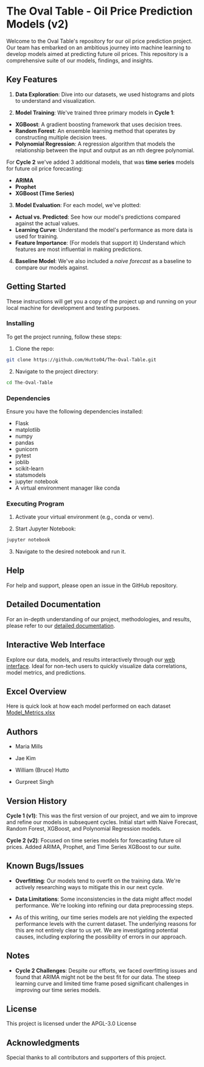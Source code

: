 # The Oval Table - Oil Price Prediction Models (v2)

Welcome to the Oval Table's repository for our oil price prediction project. Our team has embarked on an ambitious journey into machine learning to develop models aimed at predicting future oil prices. This repository is a comprehensive suite of our models, findings, and insights.

## Key Features

1. __Data Exploration__: Dive into our datasets, we used histograms and plots to understand and visualization.

2. __Model Training__: We've trained three primary models in __Cycle 1__:
- __XGBoost__: A gradient boosting framework that uses decision trees.
- __Random Forest__: An ensemble learning method that operates by constructing multiple decision trees.
- __Polynomial Regression__: A regression algorithm that models the relationship between the input and output as an nth degree polynomial.

For __Cycle 2__ we've added 3 additional models, that was __time series__ models for future oil price forecasting:
-  __ARIMA__
- __Prophet__
- __XGBoost (Time Series)__

3. __Model Evaluation__: For each model, we've plotted:
- __Actual vs. Predicted__: See how our model's predictions compared against the actual values.
- __Learning Curve__: Understand the model's performance as more data is used for training.
- __Feature Importance__: (For models that support it) Understand which features are most influential in making predictions.

4. __Baseline Model__: We've also included a _naive forecast_ as a baseline to compare our models against.


## Getting Started

These instructions will get you a copy of the project up and running on your local machine for development and testing purposes.

### Installing
To get the project running, follow these steps:

1. Clone the repo:
```bash
git clone https://github.com/Hutto04/The-Oval-Table.git
```
2. Navigate to the project directory:
```bash
cd The-Oval-Table
```

### Dependencies

Ensure you have the following dependencies installed:

- Flask
- matplotlib
- numpy
- pandas
- gunicorn
- pytest
- joblib
- scikit-learn
- statsmodels
- jupyter notebook
- A virtual environment manager like conda

### Executing Program

1. Activate your virtual environment (e.g., conda or venv).

2. Start Jupyter Notebook:
```bash
jupyter notebook
```

3. Navigate to the desired notebook and run it.

## Help

For help and support, please open an issue in the GitHub repository.

## Detailed Documentation

For an in-depth understanding of our project, methodologies, and results, please refer to our [detailed documentation](https://mariamills.github.io/Oil-Price-Prediction-Documentation/).

## Interactive Web Interface

Explore our data, models, and results interactively through our [web interface](https://oil-price-prediction.onrender.com/). Ideal for non-tech users to quickly visualize data correlations, model metrics, and predictions.

## Excel Overview

Here is quick look at how each model performed on each dataset
[Model_Metrics.xlsx](https://github.com/Hutto04/The-Oval-Table/files/13348973/Model_Metrics.xlsx)


## Authors

- Maria Mills

- Jae Kim

- William (Bruce) Hutto

- Gurpreet Singh

## Version History

__Cycle 1 (v1)__: This was the first version of our project, and we aim to improve and refine our models in subsequent cycles. Initial start with Naive Forecast, Random Forest, XGBoost, and Polynomial Regression models.

__Cycle 2 (v2)__: Focused on time series models for forecasting future oil prices. Added ARIMA, Prophet, and Time Series XGBoost to our suite.

## Known Bugs/Issues

- __Overfitting__: Our models tend to overfit on the training data. We're actively researching ways to mitigate this in our next cycle.

- __Data Limitations__: Some inconsistencies in the data might affect model performance. We're looking into refining our data preprocessing steps.

- As of this writing, our time series models are not yielding the expected performance levels with the current dataset. The underlying reasons for this are not entirely clear to us yet. We are investigating potential causes, including exploring the possibility of errors in our approach.

## Notes
- __Cycle 2 Challenges__: Despite our efforts, we faced overfitting issues and found that ARIMA might not be the best fit for our data. The steep learning curve and limited time frame posed significant challenges in improving our time series models.

## License

This project is licensed under the APGL-3.0 License

## Acknowledgments

Special thanks to all contributors and supporters of this project.
